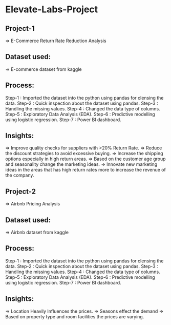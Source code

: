 # Elevate-Labs-Project
## Project-1
=> E-Commerce Return Rate Reduction Analysis
## Dataset used:
=> E-commerce dataset from kaggle
## Process:
Step-1 : Imported the dataset into the python using pandas for clensing the data.
Step-2 : Quick inspection about the dataset using pandas.
Step-3 : Handling the missing values.
Step-4 : Changed the data type of columns.
Step-5 : Exploratory Data Analysis (EDA).
Step-6 : Predictive modelling using logistic regression.
Step-7 : Power BI dashboard.
## Insights:
=> Improve quality checks for suppliers with >20% Return Rate.
=> Reduce the discount strategies to avoid excessive buying.
=> Increase the shipping options especially in high return areas. 
=> Based on the customer age group and seasonality change the marketing ideas. 
=> Innovate new marketing ideas in the areas that has high return rates more to increase 
   the revenue of the company.

## Project-2
=> Airbnb Pricing Analysis
## Dataset used:
 => Airbnb dataset from kaggle
## Process:
Step-1 : Imported the dataset into the python using pandas for clensing the data.
Step-2 : Quick inspection about the dataset using pandas.
Step-3 : Handling the missing values.
Step-4 : Changed the data type of columns.
Step-5 : Exploratory Data Analysis (EDA).
Step-6 : Predictive modelling using logistic regression.
Step-7 : Power BI dashboard.
## Insights:
=> Location Heavily Influences the prices.
=> Seasons effect the demand 
=> Based on property type and room facilities the prices are varying.

